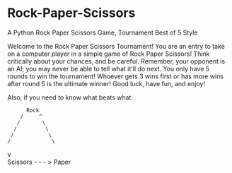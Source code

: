 # Rock-Paper-Scissors
A Python Rock Paper Scissors Game, Tournament Best of 5 Style

Welcome to the Rock Paper Scissors Tournament! You are an entry to take on a computer player in a simple game of Rock Paper Scissors!
Think critically about your chances, and be careful. Remember, your opponent is an AI; you may never be able to tell what it'll do next.
You only have 5 rounds to win the tournament! Whoever gets 3 wins first or has more wins after round 5 is the ultimate winner!
Good luck, have fun, and enjoy!

Also, if you need to know what beats what:
         
          Rock
        /     ^
       /       \
      /         \ 
     /           \ 
    /             \ 
   v               \
Scissors - - - > Paper

